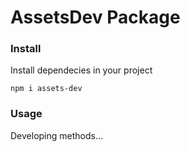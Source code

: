 # AssetsDev Package

### Install

Install dependecies in your project

```
npm i assets-dev
```

### Usage

Developing methods...
